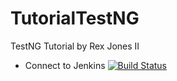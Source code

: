 # TutorialTestNG
TestNG Tutorial by Rex Jones II 
- Connect to Jenkins
[![Build Status](http://localhost:8081/buildStatus/icon?job=Connect-Jenkins-To-GitHub-Pipeline)](http://localhost:8081/job/Connect-Jenkins-To-GitHub-Pipeline/)
